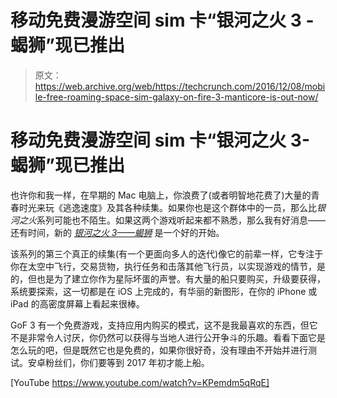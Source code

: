 # 移动免费漫游空间 sim 卡“银河之火 3 -蝎狮”现已推出 

> 原文：<https://web.archive.org/web/https://techcrunch.com/2016/12/08/mobile-free-roaming-space-sim-galaxy-on-fire-3-manticore-is-out-now/>

# 移动免费漫游空间 sim 卡“银河之火 3-蝎狮”现已推出

也许你和我一样，在早期的 Mac 电脑上，你浪费了(或者明智地花费了)大量的青春时光来玩《逃逸速度》及其各种续集。如果你也是这个群体中的一员，那么比*银河之火*系列可能也不陌生。如果这两个游戏听起来都不熟悉，那么我有好消息——还有时间，新的 *[银河之火 3——蝎狮](https://web.archive.org/web/20221206152510/https://itunes.apple.com/app/galaxy-on-fire-3-manticore/id1039848719?l=en&mt=8)* 是一个好的开始。

该系列的第三个真正的续集(有一个更面向多人的迭代)像它的前辈一样，它专注于你在太空中飞行，交易货物，执行任务和击落其他飞行员，以实现游戏的情节，是的，但也是为了建立你作为星际坏蛋的声誉。有大量的船只要购买，升级要获得，系统要探索，这一切都是在 iOS 上完成的，有华丽的新图形，在你的 iPhone 或 iPad 的高密度屏幕上看起来很棒。

GoF 3 有一个免费游戏，支持应用内购买的模式，这不是我最喜欢的东西，但它不是非常令人讨厌，你仍然可以获得与当地人进行公开争斗的乐趣。看看下面它是怎么玩的吧，但是既然它也是免费的，如果你很好奇，没有理由不开始并进行测试。安卓粉丝们，你们要等到 2017 年初才能上船。

[YouTube https://www.youtube.com/watch?v=KPemdm5qRqE]